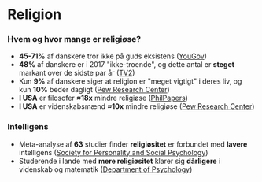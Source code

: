 # Religion

### Hvem og hvor mange er religiøse?&#x20;

* **45-71%** af danskere tror ikke på guds eksistens ([YouGov](https://teol.ku.dk/cfk/yougov-undersoegelse))
* **48%** af danskere er i 2017 "ikke-troende", og dette antal er **steget** markant over de sidste par år ([TV2](https://nyheder.tv2.dk/samfund/2017-10-31-danskerne-dropper-religion-antallet-af-ikke-troende-i-staerk-vaekst))
* Kun **9%** af danskere siger at religion er "meget vigtigt" i deres liv, og kun **10%** beder dagligt ([Pew Research Center](https://www.pewforum.org/wp-content/uploads/sites/7/2018/06/ReligiousCommitment-FULL-WEB.pdf))
* **I USA** er filosofer **≈18x** mindre religiøse ([PhilPapers](https://philpapers.org/surveys/results.pl))
* **I USA** er videnskabsmænd **≈10x** mindre religiøse ([Pew Research Center](https://www.pewforum.org/2009/11/05/scientists-and-belief/))

### Intelligens

* Meta-analyse af **63** studier finder **religiøsitet** er forbundet med **lavere** intelligens ([Society for Personality and Social Psychology](https://journals.sagepub.com/doi/10.1177/1088868313497266))
* Studerende i lande med **mere religiøsitet** klarer sig **dårligere** i videnskab og matematik ([Department of Psychology](https://www.sciencedirect.com/science/article/abs/pii/S0160289617300247))
